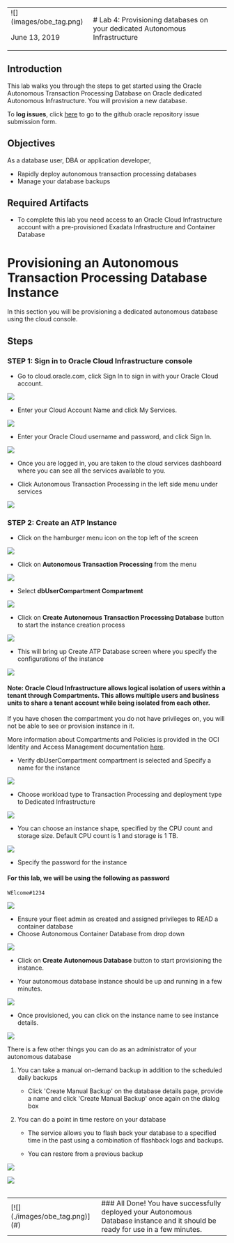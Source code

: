 <table class="tbl-heading"><tr><td class="td-logo">![](images/obe_tag.png)

June 13, 2019
</td>
<td class="td-banner">
# Lab 4: Provisioning databases on your dedicated Autonomous Infrastructure
</td></tr><table>

## Introduction

This lab walks you through the steps to get started using the Oracle Autonomous Transaction Processing Database on Oracle dedicated Autonomous Infrastructure. You will provision a new database.

To **log issues**, click [here](https://github.com/oracle/learning-library/issues/new) to go to the github oracle repository issue submission form.

## Objectives

As a database user, DBA or application developer,

- Rapidly deploy autonomous transaction processing databases
- Manage your database backups

## Required Artifacts

- To complete this lab you need access to an Oracle Cloud Infrastructure account with a pre-provisioned Exadata Infrastructure and Container Database


# Provisioning an Autonomous Transaction Processing Database Instance

In this section you will be provisioning a dedicated autonomous database using the cloud console.
## Steps

### **STEP 1: Sign in to Oracle Cloud Infrastructure console**

- Go to cloud.oracle.com, click Sign In to sign in with your Oracle Cloud account.

![](./images/400/signin.png)

- Enter your Cloud Account Name and click My Services.

![](./images/400/cloudaccname.png)

- Enter your Oracle Cloud username and password, and click Sign In.

![](./images/400/unpw.png)

- Once you are logged in, you are taken to the cloud services dashboard where you can see all the services available to you.

- Click Autonomous Transaction Processing in the left side menu under services

![](./images/400/myservices.png)


### **STEP 2: Create an ATP Instance**

-  Click on the hamburger menu icon on the top left of the screen

![](./images/400/Picture100-20.jpeg)

-  Click on **Autonomous Transaction Processing** from the menu

![](./images/400/Picture100-21.jpeg)

- Select **dbUserCompartment Compartment** 

![](./images/400/dbUserCompartment.png)

-  Click on **Create Autonomous Transaction Processing Database** button to start the instance creation process

![](./images/400/createATP-D.png)

-  This will bring up Create ATP Database screen where you specify the configurations of the instance

![](./images/400/provisionATP-D.png)


#### Note: Oracle Cloud Infrastructure allows logical isolation of users within a tenant through Compartments. This allows multiple users and business units to share a tenant account while being isolated from each other.

If you have chosen the compartment you do not have privileges on, you will not be able to see or provision instance in it.

More information about Compartments and Policies is provided in the OCI Identity and Access Management documentation [here](https://docs.cloud.oracle.com/iaas/Content/Identity/Tasks/managingcompartments.htm?tocpath=Services%7CIAM%7C_____13).

-  Verify dbUserCompartment compartment is selected and Specify a name for the instance

![](./images/400/provisionATP-Dname.png)

-  Choose workload type to Transaction Processing and deployment type to Dedicated Infrastructure

![](./images/400/provisionATP-Dworkloads.png)


-  You can choose an instance shape, specified by the CPU count and storage size. Default CPU count is 1 and storage is 1 TB.

![](./images/400/provisionATP-DCPU.png)

-  Specify the password for the instance

#### For this lab, we will be using the following as password

```
WElcome#1234
```

![](./images/400/Picture100-29.jpeg)

- Ensure your fleet admin as created and assigned privileges to READ a container database
- Choose Autonomous Container Database from drop down

![](./images/400/provisionATP-Dcontainer.png)


-  Click on **Create Autonomous Database** button to start provisioning the instance.


- Your autonomous database instance should be up and running in a few minutes.

![](./images/400/waitprovision.png)

-  Once provisioned, you can click on the instance name to see instance details.

![](./images/400/doneprovision.png)

There is a few other things you can do as an administrator of your autonomous database

1. You can take a manual on-demand backup in addition to the scheduled daily backups

    - Click 'Create Manual Backup' on the database details page, provide a name and click 'Create Manual Backup' once again on the dialog box

2. You can do a point in time restore on your database

    - The service allows you to flash back your database to a specified time in the past using a combination of flashback logs and backups. 
    
    - You can restore from a previous backup

![](./images/400/restore.png)

![](./images/400/restore2.png)




<table>
<tr><td class="td-logo">[![](./images/obe_tag.png)](#)</td>
<td class="td-banner">
### All Done! You have successfully deployed your Autonomous Database instance and it should be ready for use in a few minutes.
</td>
</tr>
<table>